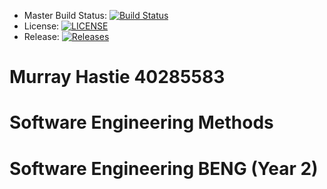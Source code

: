 - Master Build Status: [![Build Status](https://travis-ci.com/murrayhastie/sem.svg?branch=main)](https://travis-ci.com/murrayhastie/sem)
- License: [![LICENSE](https://img.shields.io/github/license/murrayhastie/sem.svg?style=flat-square)](https://github.com/<github-username>/sem/blob/master/LICENSE)
- Release: [![Releases](https://img.shields.io/github/release/murrayhastie/sem/all.svg?style=flat-square)](https://github.com/<github-username>/sem/releases)

# Murray Hastie 40285583
# Software Engineering Methods
# Software Engineering BENG (Year 2)
